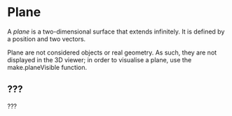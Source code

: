 # Plane

A _plane_ is a two-dimensional surface that extends infinitely. It is defined by a position and two vectors.

Plane are not considered objects or real geometry. As such, they are not displayed in the 3D viewer; in order to visualise a plane, use the make.planeVisible function. 

## ???

??? 